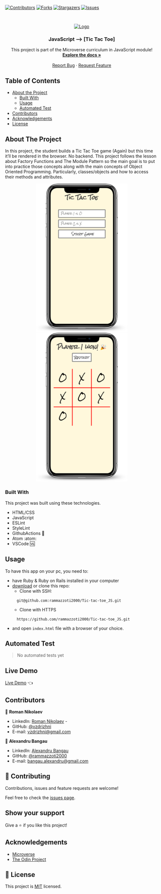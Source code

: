 <!--
*** Thanks for checking out this README Template. If you have a suggestion that would
*** make this better, please fork the repo and create a pull request or simply open
*** an issue with the tag "enhancement".
*** Thanks again! Now go create something AMAZING! :D
-->

<!-- PROJECT SHIELDS -->
<!--
*** I'm using markdown "reference style" links for readability.
*** Reference links are enclosed in brackets [ ] instead of parentheses ( ).
*** See the bottom of this document for the declaration of the reference variables
*** for contributors-url, forks-url, etc. This is an optional, concise syntax you may use.
*** https://www.markdownguide.org/basic-syntax/#reference-style-links
-->
[![Contributors][contributors-shield]][contributors-url]
[![Forks][forks-shield]][forks-url]
[![Stargazers][stars-shield]][stars-url]
[![Issues][issues-shield]][issues-url]


<!-- PROJECT LOGO -->
<br />
<p align="center">
  <a href="https://github.com/rammazzoti2000/Tic-tac-toe_JS">
    <img src="assets/images/microverse.png" alt="Logo" width="80" height="80">
  </a>

  <h3 align="center">JavaScript --> [Tic Tac Toe]</h3>

  <p align="center">
    This project is part of the Microverse curriculum in JavaScript module!
    <br />
    <a href="https://github.com/rammazzoti2000/Tic-tac-toe_JS"><strong>Explore the docs »</strong></a>
    <br />
    <br />
    <a href="https://github.com/rammazzoti2000/Tic-tac-toe_JS/issues">Report Bug</a>
    ·
    <a href="https://github.com/rammazzoti2000/Tic-tac-toe_JS/issues">Request Feature</a>
  </p>
</p>

<!-- TABLE OF CONTENTS -->
## Table of Contents

* [About the Project](#about-the-project)
  * [Built With](#built-with)
  * [Usage](#usage)
  * [Automated Test](#automated-test)
* [Contributors](#contributors)
* [Acknowledgements](#acknowledgements)
* [License](#license)

<!-- ABOUT THE PROJECT -->
## About The Project

In this project, the student builds a Tic Tac Toe game (Again) but this time it’ll be rendered in the browser. No backend. This project follows the lesson about Factory Functions and The Module Pattern so the main goal is to put into practice those concepts along with the main concepts of Object Oriented Programming. Particularly, classes/objects and how to access their methods and attributes.

<p float="left" align="center">
  <img src="assets/smartmockups_kbonzmh4.png" width="300" />
  <img src="assets/smartmockups_kbonxojq.png" width="300" /> 
</p>

### Built With
This project was built using these technologies.
* HTML/CSS
* JavaScript
* ESLint
* StyleLint
* GithubActions :muscle:
* Atom :atom:
* VSCode :vs:

<!-- INSTALLATION -->
## Usage

To have this app on your pc, you need to:
* have Ruby & Ruby on Rails installed in your computer
* [download](https://github.com/rammazzoti2000/Tic-tac-toe_JS/archive/develop.zip) or clone this repo:
  - Clone with SSH:
  ```
    git@github.com:rammazzoti2000/Tic-tac-toe_JS.git
  ```
  - Clone with HTTPS
  ```
    https://github.com/rammazzoti2000/Tic-tac-toe_JS.git
  ```
- and open ```index.html``` file with a browser of your choice.

## Automated Test
 > No automated tests yet

## Live Demo
[Live Demo](https://rammazzoti2000.github.io/Tic-tac-toe_JS/) :point_left:

<!-- CONTACT -->
## Contributors

👤 **Roman Nikolaev**

- LinkedIn: [Roman Nikolaev](https://www.linkedin.com/in/roman-nikolaev-65b639197/) -
- GitHub: [@vzdrizhni](https://github.com/vzdrizhni)
- E-mail: vzdrizhni@gmail.com

👤 **Alexandru Bangau**

- LinkedIn: [Alexandru Bangau](https://www.linkedin.com/in/alexandru-bangau/)
- GitHub: [@rammazzoti2000](https://github.com/rammazzoti2000)
- E-mail: bangau.alexandru@gmail.com

## :handshake: Contributing

Contributions, issues and feature requests are welcome!

Feel free to check the [issues page](https://github.com/rammazzoti2000/Tic-tac-toe_JS/issues).

## Show your support

Give a :star: if you like this project!


<!-- ACKNOWLEDGEMENTS -->
## Acknowledgements
* [Microverse](https://www.microverse.org/)
* [The Odin Project](https://www.theodinproject.com/)
<!-- MARKDOWN LINKS & IMAGES -->
<!-- https://www.markdownguide.org/basic-syntax/#reference-style-links -->
[contributors-shield]: https://img.shields.io/github/contributors/rammazzoti2000/Tic-tac-toe_JS.svg?style=flat-square
[contributors-url]: https://github.com/rammazzoti2000/Tic-tac-toe_JS/graphs/contributors
[forks-shield]: https://img.shields.io/github/forks/rammazzoti2000/Tic-tac-toe_JS.svg?style=flat-square
[forks-url]: https://github.com/rammazzoti2000/Tic-tac-toe_JS/network/members
[stars-shield]: https://img.shields.io/github/stars/rammazzoti2000/Tic-tac-toe_JS.svg?style=flat-square
[stars-url]: https://github.com/rammazzoti2000/Tic-tac-toe_JS/stargazers
[issues-shield]: https://img.shields.io/github/issues/rammazzoti2000/Tic-tac-toe_JS.svg?style=flat-square
[issues-url]: https://github.com/rammazzoti2000/Tic-tac-toe_JS/issues

## 📝 License

This project is [MIT](https://opensource.org/licenses/MIT) licensed.
